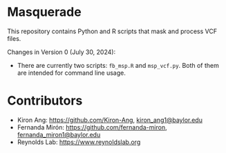 # Masquerade

This repository contains Python and R scripts that mask and process VCF files.

Changes in Version 0 (July 30, 2024):
- There are currently two scripts: ``fb_msp.R`` and ``msp_vcf.py``. Both of them are intended for command line usage.

# Contributors

- Kiron Ang: https://github.com/Kiron-Ang, kiron_ang1@baylor.edu
- Fernanda Mirón: https://github.com/fernanda-miron, fernanda_miron1@baylor.edu
- Reynolds Lab: https://www.reynoldslab.org
